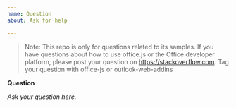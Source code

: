 ```yaml
---
name: Question
about: Ask for help

---
```


> Note: This repo is only for questions related to its samples. If you have questions about how to use office.js or the Office developer platform, please post your question on https://stackoverflow.com. Tag your question with office-js or outlook-web-addins

**Question**

_Ask your question here._